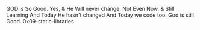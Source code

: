 GOD is So Good. Yes, & He Will never change, Not Even Now.
& Still Learning
And Today He hasn't changed
And Today we code too. God is still Good. 0x09-static-libraries


